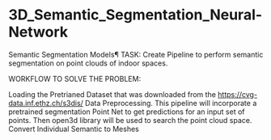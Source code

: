 # 3D_Semantic_Segmentation_Neural-Network

Semantic Segmentation Models¶
TASK: Create Pipeline to perform semantic segmentation on point clouds of indoor spaces.

WORKFLOW TO SOLVE THE PROBLEM:

Loading the Pretrianed Dataset that was downloaded from the https://cvg-data.inf.ethz.ch/s3dis/
Data Preprocessing.
This pipeline will incorporate a pretrained segmentation Point Net to get predictions for an input set of points.
Then open3d library will be used to search the point cloud space.
Convert Individual Semantic to Meshes
